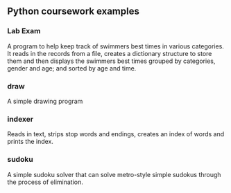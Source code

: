 ## Python coursework examples

### Lab Exam
A program to help keep track of swimmers best times in various categories. It reads in the records from a file, creates a dictionary structure to store them and then displays the swimmers best times grouped by categories, gender and age; and sorted by age and time.

### draw
A simple drawing program

### indexer
Reads in text, strips stop words and endings, creates an index of words and prints the index.

### sudoku
A simple sudoku solver that can solve metro-style simple sudokus through the process of elimination.
